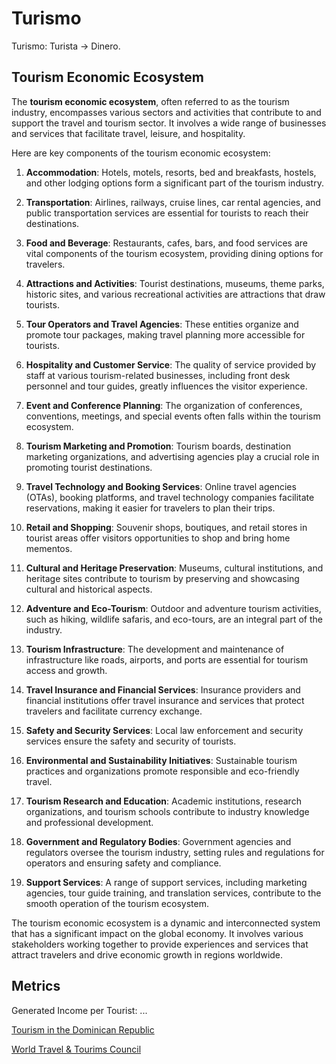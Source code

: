 # Turismo

Turismo: Turista -> Dinero.

## Tourism Economic Ecosystem

The **tourism economic ecosystem**, often referred to as the tourism industry, encompasses various sectors and activities that contribute to and support the travel and tourism sector. It involves a wide range of businesses and services that facilitate travel, leisure, and hospitality.

Here are key components of the tourism economic ecosystem:

1. **Accommodation**: Hotels, motels, resorts, bed and breakfasts, hostels, and other lodging options form a significant part of the tourism industry.

2. **Transportation**: Airlines, railways, cruise lines, car rental agencies, and public transportation services are essential for tourists to reach their destinations.

3. **Food and Beverage**: Restaurants, cafes, bars, and food services are vital components of the tourism ecosystem, providing dining options for travelers.

4. **Attractions and Activities**: Tourist destinations, museums, theme parks, historic sites, and various recreational activities are attractions that draw tourists.

5. **Tour Operators and Travel Agencies**: These entities organize and promote tour packages, making travel planning more accessible for tourists.

6. **Hospitality and Customer Service**: The quality of service provided by staff at various tourism-related businesses, including front desk personnel and tour guides, greatly influences the visitor experience.

7. **Event and Conference Planning**: The organization of conferences, conventions, meetings, and special events often falls within the tourism ecosystem.

8. **Tourism Marketing and Promotion**: Tourism boards, destination marketing organizations, and advertising agencies play a crucial role in promoting tourist destinations.

9. **Travel Technology and Booking Services**: Online travel agencies (OTAs), booking platforms, and travel technology companies facilitate reservations, making it easier for travelers to plan their trips.

10. **Retail and Shopping**: Souvenir shops, boutiques, and retail stores in tourist areas offer visitors opportunities to shop and bring home mementos.

11. **Cultural and Heritage Preservation**: Museums, cultural institutions, and heritage sites contribute to tourism by preserving and showcasing cultural and historical aspects.

12. **Adventure and Eco-Tourism**: Outdoor and adventure tourism activities, such as hiking, wildlife safaris, and eco-tours, are an integral part of the industry.

13. **Tourism Infrastructure**: The development and maintenance of infrastructure like roads, airports, and ports are essential for tourism access and growth.

14. **Travel Insurance and Financial Services**: Insurance providers and financial institutions offer travel insurance and services that protect travelers and facilitate currency exchange.

15. **Safety and Security Services**: Local law enforcement and security services ensure the safety and security of tourists.

16. **Environmental and Sustainability Initiatives**: Sustainable tourism practices and organizations promote responsible and eco-friendly travel.

17. **Tourism Research and Education**: Academic institutions, research organizations, and tourism schools contribute to industry knowledge and professional development.

18. **Government and Regulatory Bodies**: Government agencies and regulators oversee the tourism industry, setting rules and regulations for operators and ensuring safety and compliance.

19. **Support Services**: A range of support services, including marketing agencies, tour guide training, and translation services, contribute to the smooth operation of the tourism ecosystem.

The tourism economic ecosystem is a dynamic and interconnected system that has a significant impact on the global economy. It involves various stakeholders working together to provide experiences and services that attract travelers and drive economic growth in regions worldwide.

## Metrics

Generated Income per Tourist: ...

[Tourism in the Dominican Republic](https://en.wikipedia.org/wiki/Tourism_in_the_Dominican_Republic)

[World Travel & Tourims Council](https://wttc.org/)

